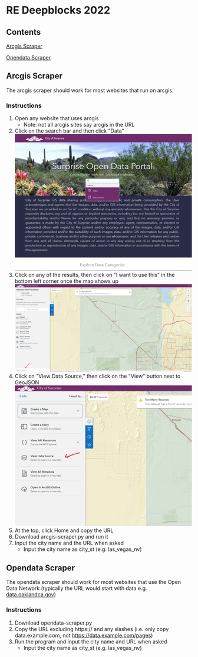 # RE Deepblocks 2022

## Contents
[Arcgis Scraper](/README.md#arcgis-scraper)

[Opendata Scraper](/README.md#opendata-scraper)

## Arcgis Scraper
The arcgis scraper should work for most websites that run on arcgis.

### Instructions
1. Open any website that uses arcgis
    - Note: not all arcgis sites say arcgis in the URL
2. Click on the search bar and then click "Data"
![Screenshot of searchbar](/assets/images/search.png)
3. Click on any of the results, then click on "I want to use this" in the bottom left corner once the map shows up
![Screenshot of the "I want to use this" button](/assets/images/i-want-to-use-this.png)
4. Click on "View Data Source," then click on the "View" button next to GeoJSON
![](/assets/images/view-storage.png)
5. At the top, click Home and copy the URL
6. Download arcgis-scraper.py and run it
7. Input the city name and the URL when asked
    - Input the city name as city_st (e.g. las_vegas_nv)

## Opendata Scraper
The opendata scraper should work for most websites that use the Open Data Network (typically the URL would start with data e.g. [data.oaklandca.gov](https://data.oaklandca.gov/))

### Instructions
1. Download opendata-scraper.py
2. Copy the URL excluding https:// and any slashes (i.e. only copy data.example.com, not https://data.example.com/pages)
3. Run the program and input the city name and URL when asked
    - Input the city name as city_st (e.g. las_vegas_nv)